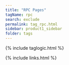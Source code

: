 ```yaml
---
title: "RPC Pages"
tagName: rpc
search: exclude
permalink: tag_rpc.html
sidebar: product1_sidebar
folder: tags
---
```

{% include taglogic.html %}

{% include links.html %}
